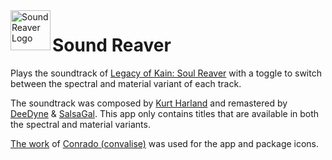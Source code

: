 <img src="https://raw.githubusercontent.com/sungaila/SoundReaver/master/etc/Sound%20Reaver.ico" align="left" width="64" height="64" alt="Sound Reaver Logo">

# Sound Reaver
Plays the soundtrack of [Legacy of Kain: Soul Reaver](https://en.wikipedia.org/wiki/Legacy_of_Kain:_Soul_Reaver) with a toggle to switch between the spectral and material variant of each track.

The soundtrack was composed by [Kurt Harland](https://en.wikipedia.org/wiki/Kurt_Harland) and remastered by [DeeDyne](https://github.com/DeeDyne) & [SalsaGal](https://github.com/SalsaGal). This app only contains titles that are available in both the spectral and material variants.

[The work](https://www.deviantart.com/convalise/gallery/29182860/legacy-of-kain) of [Conrado (convalise)](https://www.deviantart.com/convalise/about) was used for the app and package icons.